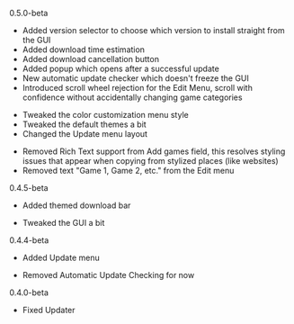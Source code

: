 0.5.0-beta
+ Added version selector to choose which version to install straight from the GUI
+ Added download time estimation
+ Added download cancellation button
+ Added popup which opens after a successful update
+ New automatic update checker which doesn't freeze the GUI
+ Introduced scroll wheel rejection for the Edit Menu, 
  scroll with confidence without accidentally changing game categories
* Tweaked the color customization menu style
* Tweaked the default themes a bit
* Changed the Update menu layout
- Removed Rich Text support from Add games field, this resolves 
  styling issues that appear when copying from stylized places (like websites)
- Removed text "Game 1, Game 2, etc." from the Edit menu

0.4.5-beta
+ Added themed download bar
* Tweaked the GUI a bit

0.4.4-beta
+ Added Update menu
- Removed Automatic Update Checking for now

0.4.0-beta
* Fixed Updater
